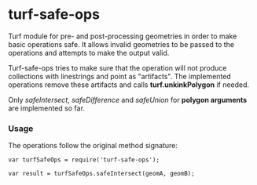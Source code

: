 # turf-safe-ops
Turf module for pre- and post-processing geometries in order to make basic operations safe. It allows invalid geometries to be passed to the operations and attempts to make the output valid.

Turf-safe-ops tries to make sure that the operation will not produce collections with linestrings and point as "artifacts". The implemented operations remove these artifacts and calls __turf.unkinkPolygon__ if needed.

Only _safeIntersect_, _safeDifference_ and _safeUnion_ for __polygon arguments__ are implemented so far.

### Usage

The operations follow the original method signature:

```
var turfSafeOps = require('turf-safe-ops');

var result = turfSafeOps.safeIntersect(geomA, geomB);
```
